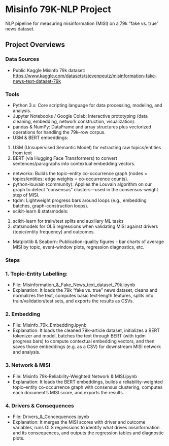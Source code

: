 # Misinfo 79K-NLP Project
NLP pipeline for measuring misinformation (MISI) on a 79k “fake vs. true” news dataset.
## Project Overviews
### Data Sources
- Public Kaggle Misinfo 79k dataset: https://www.kaggle.com/datasets/stevenpeutz/misinformation-fake-news-text-dataset-79k
### Tools
- Python 3.x: Core scripting language for data processing, modeling, and analysis.
- Jupyter Notebooks / Google Colab: Interactive prototyping (data cleaning, embedding, network construction, visualization).
- pandas & NumPy: DataFrame and array structures plus vectorized operations for handling the 79k–row corpus.
- USM & BERT embeddings:
1) USM (Unsupervised Semantic Model) for extracting raw topics/entities from text
2) BERT (via Hugging Face Transformers) to convert sentences/paragraphs into contextual embedding vectors.
- networkx: Builds the topic–entity co-occurrence graph (nodes = topics/entities; edge weights = co-occurrence counts).
- python-louvain (community): Applies the Louvain algorithm on our graph to detect “consensus” clusters—used in the consensus-weight step of MISI.
- tqdm: Lightweight progress bars around loops (e.g., embedding batches, graph-construction loops).
- scikit-learn & statsmodels:
1) scikit-learn for train/test splits and auxiliary ML tasks
2) statsmodels for OLS regressions when validating MISI against drivers (topic/entity frequency) and outcomes.
- Matplotlib & Seaborn: Publication-quality figures - bar charts of average MISI by topic, event-window plots, regression diagnostics, etc.
### Steps
### 1. Topic-Entity Labelling: 
- File: Misinformation_&_Fake_News_text_dataset_79k.ipynb
- Explanation: It loads the 79k “fake vs. true” news dataset, cleans and normalizes the text, computes basic text‐length features, splits into train/validation/test sets, and exports the results as CSVs.
### 2. Embedding
- File: Misinfo_79k_Embedding.ipynb
- Explanation: It loads the cleaned 79k–article dataset, initializes a BERT tokenizer and model, batches the text through BERT (with tqdm progress bars) to compute contextual embedding vectors, and then saves those embeddings (e.g. as a CSV) for downstream MISI network and analysis. 
### 3. Network & MISI
- File: Misinfo 79k-Reliability-Weighted Network & MISI.ipynb
- Explanation: It loads the BERT embeddings, builds a reliability-weighted topic–entity co-occurrence graph with consensus clustering, computes each document’s MISI score, and exports the results.
### 4. Drivers & Consequences
- File: Drivers_&_Concequences.ipynb
- Explanation: It merges the MISI scores with driver and outcome variables, runs OLS regressions to identify what drives misinformation and its consequences, and outputs the regression tables and diagnostic plots.
